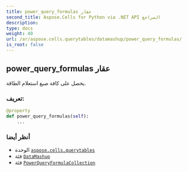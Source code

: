 ```yaml
---
title: power_query_formulas عقار
second_title: Aspose.Cells for Python via .NET API المراجع
description:
type: docs
weight: 40
url: /ar/aspose.cells.querytables/datamashup/power_query_formulas/
is_root: false
---
```

##  power_query_formulas عقار

يحصل على كافة صيغ استعلام الطاقة.
###  تعريف:
```python
@property
def power_query_formulas(self):
    ...
```

###  أنظر أيضا
* الوحدة [`aspose.cells.querytables`](../../)
* فئة [`DataMashup`](/cells/python-net/ar/aspose.cells.querytables/datamashup)
* فئة [`PowerQueryFormulaCollection`](/cells/python-net/ar/aspose.cells.querytables/powerqueryformulacollection)
